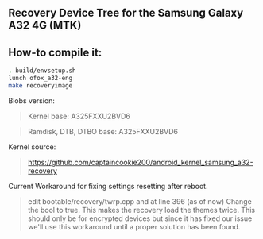 ## Recovery Device Tree for the Samsung Galaxy A32 4G (MTK)

## How-to compile it:

```sh
. build/envsetup.sh
lunch ofox_a32-eng
make recoveryimage
```

Blobs version:
> Kernel base: A325FXXU2BVD6

> Ramdisk, DTB, DTBO base: A325FXXU2BVD6

Kernel source:
> https://github.com/captaincookie200/android_kernel_samsung_a32-recovery

Current Workaround for fixing settings resetting after reboot.

> edit bootable/recovery/twrp.cpp and at line 396 (as of now) Change the bool to true. This makes the recovery load the themes twice. This should only be for encrypted devices but since it has fixed our issue we'll use this workaround until a proper solution has been found.
